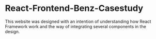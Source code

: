 # React-Frontend-Benz-Casestudy
This website was designed with an intention of understanding how React Framework work and the way of integrating several components in the design.
